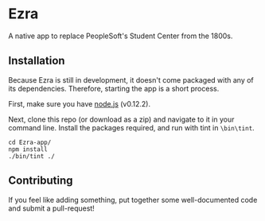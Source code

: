 # Ezra

A native app to replace PeopleSoft's Student Center from the 1800s.

## Installation

Because Ezra is still in development, it doesn't come packaged with any of its
dependencies. Therefore, starting the app is a short process.

First, make sure you have [node.js](http://nodejs.org) (v0.12.2).

Next, clone this repo (or download as a zip) and navigate to it in your command
line. Install the packages required, and run with tint in `\bin\tint`.

    cd Ezra-app/
    npm install
    ./bin/tint ./

## Contributing

If you feel like adding something, put together some well-documented code and
submit a pull-request!
